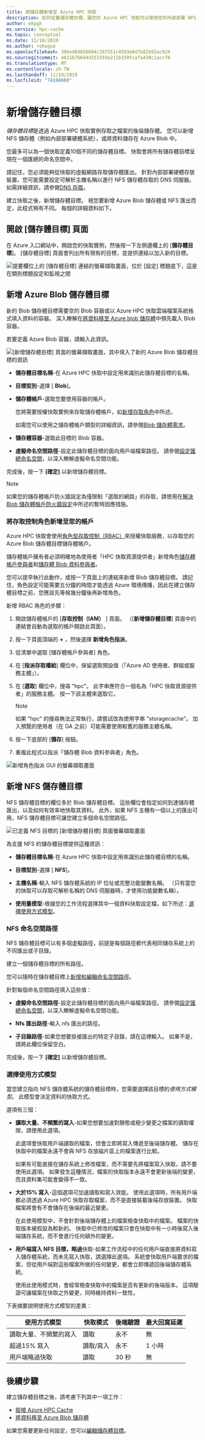 ```yaml
---
title: 將儲存體新增至 Azure HPC 快取
description: 如何定義儲存體目標，讓您的 Azure HPC 快取可以使用您的內部部署 NFS 系統或 Azure Blob 容器進行長期檔案儲存
author: ekpgh
ms.service: hpc-cache
ms.topic: conceptual
ms.date: 11/18/2019
ms.author: rohogue
ms.openlocfilehash: 396ed84856604c297551c4593e0d7b82b92ac924
ms.sourcegitcommit: 4821b7b644d251593e211b150fcafa430c1accf0
ms.translationtype: MT
ms.contentlocale: zh-TW
ms.lasthandoff: 11/19/2019
ms.locfileid: "74166660"
---
```

# <a name="add-storage-targets"></a>新增儲存體目標

*儲存體目標*是透過 Azure HPC 快取實例存取之檔案的後端儲存體。 您可以新增 NFS 儲存體（例如內部部署硬體系統），或將資料儲存在 Azure Blob 中。

您最多可以為一個快取定義10個不同的儲存體目標。 快取會將所有儲存體目標呈現在一個匯總的命名空間中。

請記住，您必須能夠從快取的虛擬網路存取儲存體匯出。 針對內部部署硬體存放裝置，您可能需要設定可解析主機名稱以進行 NFS 儲存體存取的 DNS 伺服器。 如需詳細資訊，請參閱[DNS 存取](hpc-cache-prereqs.md#dns-access)。

建立快取之後，新增儲存體目標。 視您要新增 Azure Blob 儲存體或 NFS 匯出而定，此程式稍有不同。 每個的詳細資料如下。

## <a name="open-the-storage-targets-page"></a>開啟 [儲存體目標] 頁面

在 Azure 入口網站中，開啟您的快取實例，然後按一下左側邊欄上的 [**儲存體目標**]。 [儲存體目標] 頁面會列出所有現有的目標，並提供連結以加入新的目標。

![提要欄位上的 [儲存體目標] 連結的螢幕擷取畫面，位於 [設定] 標題底下，這是在類別標題設定和監視之間](media/hpc-cache-storage-targets-sidebar.png)

## <a name="add-a-new-azure-blob-storage-target"></a>新增 Azure Blob 儲存體目標

新的 Blob 儲存體目標需要空的 Blob 容器或以 Azure HPC 快取雲端檔案系統格式填入資料的容器。 深入瞭解在[將資料移至 Azure blob 儲存體](hpc-cache-ingest.md)中預先載入 Blob 容器。

若要定義 Azure Blob 容器，請輸入此資訊。

![[新增儲存體目標] 頁面的螢幕擷取畫面，其中填入了新的 Azure Blob 儲存體目標的資訊](media/hpc-cache-add-blob.png)

<!-- need to replace screenshot after note text is updated with both required RBAC roles and also with correct search term -->

* **儲存體目標名稱**-在 Azure HPC 快取中設定用來識別此儲存體目標的名稱。
* **目標型別**-選擇 [ **Blob**]。
* **儲存體帳戶**-選取您要使用容器的帳戶。

  您將需要授權快取實例來存取儲存體帳戶，如[新增存取角色](#add-the-access-control-roles-to-your-account)中所述。

  如需您可以使用之儲存體帳戶類型的詳細資訊，請參閱[Blob 儲存體需求](hpc-cache-prereqs.md#blob-storage-requirements)。

* **儲存體容器**-選取此目標的 Blob 容器。

* **虛擬命名空間路徑**-設定此儲存體目標的面向用戶端檔案路徑。 請參閱[設定匯總命名空間](hpc-cache-namespace.md)，以深入瞭解虛擬命名空間功能。

完成後，按一下 **[確定]** 以新增儲存體目標。

> [!NOTE]
> 如果您的儲存體帳戶防火牆設定為僅限制「選取的網路」的存取，請使用在[解決 Blob 儲存體帳戶防火牆設定](hpc-cache-blob-firewall-fix.md)中所述的暫時因應措施。

### <a name="add-the-access-control-roles-to-your-account"></a>將存取控制角色新增至您的帳戶

Azure HPC 快取會使用[角色型存取控制（RBAC）](https://docs.microsoft.com/azure/role-based-access-control/index)來授權快取服務，以存取您的 Azure Blob 儲存體目標儲存體帳戶。

儲存體帳戶擁有者必須明確地為使用者「HPC 快取資源提供者」新增角色[儲存體帳戶參與者](https://docs.microsoft.com/azure/role-based-access-control/built-in-roles#storage-account-contributor)和[儲存體 Blob 資料參與者](https://docs.microsoft.com/azure/role-based-access-control/built-in-roles#storage-blob-data-contributor)。

您可以提早執行此動作，或按一下頁面上的連結來新增 Blob 儲存體目標。 請記住，角色設定可能需要五分鐘的時間才能透過 Azure 環境傳播，因此在建立儲存體目標之前，您應該先等候幾分鐘後再新增角色。

新增 RBAC 角色的步驟：

1. 開啟儲存體帳戶的 [**存取控制（IAM）** ] 頁面。 （[**新增儲存體目標**] 頁面中的連結會自動為選取的帳戶開啟此頁面）。

1. 按一下頁面頂端的  **+** ，然後選擇 **新增角色指派**。

1. 從清單中選取 [儲存體帳戶參與者] 角色。

1. 在 [**指派存取權給**] 欄位中，保留選取預設值（「Azure AD 使用者、群組或服務主體」）。  

1. 在 [**選取**] 欄位中，搜尋 "hpc"。  此字串應符合一個名為「HPC 快取資源提供者」的服務主體。 按一下該主體來選取它。

   > [!NOTE]
   > 如果 "hpc" 的搜尋無法正常執行，請嘗試改為使用字串 "storagecache"。 加入預覽的使用者（在 GA 之前）可能需要使用較舊的服務主體名稱。

1. 按一下底部的 [**儲存**] 按鈕。

1. 重複此程式以指派「儲存體 Blob 資料參與者」角色。  

![新增角色指派 GUI 的螢幕擷取畫面](media/hpc-cache-add-role.png)

## <a name="add-a-new-nfs-storage-target"></a>新增 NFS 儲存體目標

NFS 儲存體目標的欄位多於 Blob 儲存體目標。 這些欄位會指定如何到達儲存體匯出，以及如何有效率地快取其資料。 此外，如果 NFS 主機有一個以上的匯出可用，NFS 儲存體目標可讓您建立多個命名空間路徑。

![已定義 NFS 目標的 [新增儲存體目標] 頁面螢幕擷取畫面](media/hpc-cache-add-nfs-target.png)

為支援 NFS 的儲存體目標提供這種資訊：

* **儲存體目標名稱**-在 Azure HPC 快取中設定用來識別此儲存體目標的名稱。

* **目標型別**-選擇 [ **NFS**]。

* **主機名稱**-輸入 NFS 儲存體系統的 IP 位址或完整功能變數名稱。 （只有當您的快取可以存取可解析名稱的 DNS 伺服器時，才使用功能變數名稱）。

* **使用量模型**-根據您的工作流程選擇其中一個資料快取設定檔，如下所述：[選擇使用方式模型](#choose-a-usage-model)。

### <a name="nfs-namespace-paths"></a>NFS 命名空間路徑

NFS 儲存體目標可以有多個虛擬路徑，前提是每個路徑都代表相同儲存系統上的不同匯出或子目錄。

建立一個儲存體目標的所有路徑。

您可以隨時在儲存體目標上[新增和編輯命名空間路徑](hpc-cache-edit-storage.md)。

針對每個命名空間路徑填入這些值：

* **虛擬命名空間路徑**-設定此儲存體目標的面向用戶端檔案路徑。 請參閱[設定匯總命名空間](hpc-cache-namespace.md)，以深入瞭解虛擬命名空間功能。

<!--  The virtual path should start with a slash ``/``. -->

* **Nfs 匯出路徑**-輸入 nfs 匯出的路徑。

* **子目錄路徑**-如果您想要掛接匯出的特定子目錄，請在這裡輸入。 如果不是，請將此欄位保留空白。

完成後，按一下 **[確定]** 以新增儲存體目標。

### <a name="choose-a-usage-model"></a>選擇使用方式模型
<!-- referenced from GUI - update aka.ms link if you change this heading -->

當您建立指向 NFS 儲存體系統的儲存體目標時，您需要選擇該目標的*使用方式模型*。 此模型會決定資料的快取方式。

選項有三個：

* **讀取大量、不頻繁的寫入**-如果您想要加速對靜態或極少變更之檔案的讀取權限，請使用此選項。

  此選項會快取用戶端讀取的檔案，但會立即將寫入傳遞至後端儲存體。 儲存在快取中的檔案永遠不會與 NFS 存放磁片區上的檔案進行比較。

  如果有可能直接在儲存系統上修改檔案，而不需要先將檔案寫入快取，請不要使用此選項。 如果發生這種情況，檔案的快取版本永遠不會更新後端的變更，而且資料集可能會變得不一致。

* **大於15% 寫入**-這個選項可加速讀取和寫入效能。 使用此選項時，所有用戶端都必須透過 Azure HPC 快取存取檔案，而不是直接裝載後端存放裝置。 快取檔案將會有不會儲存在後端的最近變更。

  在此使用模型中，不會針對後端儲存體上的檔案檢查快取中的檔案。 檔案的快取版本被假設為較新的。 快取中已修改的檔案只會在快取中有一小時後寫入後端儲存系統，而不會進行任何額外的變更。

* **用戶端寫入 NFS 目標，略過**快取-如果工作流程中的任何用戶端直接將資料寫入儲存體系統，而未先寫入快取，請選擇此選項。 系統會快取用戶端要求的檔案，但從用戶端對這些檔案所做的任何變更，都會立即傳遞回後端儲存體系統。

  使用此使用模式時，會經常檢查快取中的檔案是否有更新的後端版本。 這項驗證可讓檔案在快取之外變更，同時維持資料一致性。

下表摘要說明使用方式模型的差異：

| 使用方式模型 | 快取模式 | 後端驗證 | 最大回寫延遲 |
| ---- | ---- | ---- | ---- |
| 讀取大量、不頻繁的寫入 | 讀取 | 永不 | 無 |
| 超過15% 寫入 | 讀取/寫入 | 永不 | 1 小時 |
| 用戶端略過快取 | 讀取 | 30 秒 | 無 |

## <a name="next-steps"></a>後續步驟

建立儲存體目標之後，請考慮下列其中一項工作：

* [掛接 Azure HPC Cache](hpc-cache-mount.md)
* [將資料移至 Azure Blob 儲存體](hpc-cache-ingest.md)

如果您需要更新任何設定，您可以[編輯儲存體目標](hpc-cache-edit-storage.md)。
